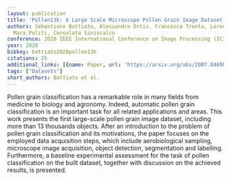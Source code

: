 ```yaml
---
layout: publication
title: 'Pollen13k: A Large Scale Microscope Pollen Grain Image Dataset'
authors: Sebastiano Battiato, Alessandro Ortis, Francesca Trenta, Lorenzo Ascari,
  Mara Politi, Consolata Siniscalco
conference: 2020 IEEE International Conference on Image Processing (ICIP)
year: 2020
bibkey: battiato2020pollen13k
citations: 25
additional_links: [{name: Paper, url: 'https://arxiv.org/abs/2007.04690'}]
tags: ["Datasets"]
short_authors: Battiato et al.
---
```

Pollen grain classification has a remarkable role in many fields from
medicine to biology and agronomy. Indeed, automatic pollen grain classification
is an important task for all related applications and areas. This work presents
the first large-scale pollen grain image dataset, including more than 13
thousands objects. After an introduction to the problem of pollen grain
classification and its motivations, the paper focuses on the employed data
acquisition steps, which include aerobiological sampling, microscope image
acquisition, object detection, segmentation and labelling. Furthermore, a
baseline experimental assessment for the task of pollen classification on the
built dataset, together with discussion on the achieved results, is presented.